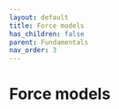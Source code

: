 ```yaml
---
layout: default
title: Force models
has_children: false
parent: Fundamentals
nav_order: 3
---
```


# Force models